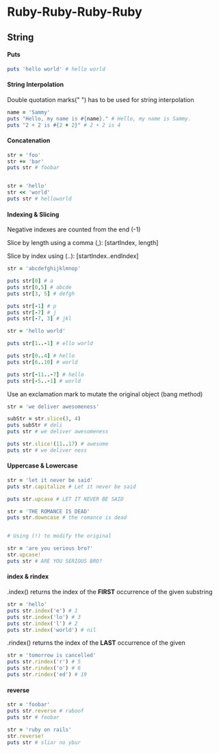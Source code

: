 # Ruby-Ruby-Ruby-Ruby

## String

#### Puts

```rb
puts 'hello world' # hello world
```

#### String Interpolation

Double quotation marks(" ") has to be used for string interpolation

```rb
name = 'Sammy'
puts "Hello, my name is #{name}." # Hello, my name is Sammy.
puts "2 + 2 is #{2 + 2}" # 2 + 2 is 4
```

#### Concatenation

```rb
str = 'foo'
str += 'bar'
puts str # foobar


str = 'hello'
str << 'world'
puts str # helloworld
```

#### Indexing & Slicing

Negative indexes are counted from the end (-1)

Slice by length using a comma (,): [startIndex, length]

Slice by index using (..): [startIndex..endIndex]

```rb
str = 'abcdefghijklmnop'

puts str[0] # a
puts str[0,5] # abcde
puts str[3, 5] # defgh

puts str[-1] # p
puts str[-7] # j
puts str[-7, 3] # jkl
```

```rb
str = 'hello world'

puts str[1..-1] # ello world

puts str[0..4] # hello
puts str[6..10] # world

puts str[-11..-7] # hello
puts str[-5..-1] # world
```

Use an exclamation mark to mutate the original object (bang method)

```rb
str = 'we deliver awesomeness'

subStr = str.slice(3, 4)
puts subStr # deli
puts str # we deliver awesomeness

puts str.slice!(11..17) # awesome
puts str # we deliver ness
```

#### Uppercase & Lowercase

```rb
str = 'let it never be said'
puts str.capitalize # Let it never be said

puts str.upcase # LET IT NEVER BE SAID

str = 'THE ROMANCE IS DEAD'
puts str.downcase # the romance is dead


# Using (!) to modify the original

str = 'are you serious bro?'
str.upcase!
puts str # ARE YOU SERIOUS BRO?
```

#### index & rindex

.index() returns the index of the **FIRST** occurrence of the given substring

```rb
str = 'hello'
puts str.index('e') # 1
puts str.index('lo') # 3
puts str.index('l') # 2
puts str.index('world') # nil
```

.rindex() returns the index of the **LAST** occurrence of the given

```rb
str = 'tomorrow is cancelled'
puts str.rindex('r') # 5
puts str.rindex('o') # 6
puts str.rindex('ed') # 19
```

#### reverse

```rb
str = 'foobar'
puts str.reverse # raboof
puts str # foobar

str = 'ruby on rails'
str.reverse!
puts str # sliar no ybur
```
